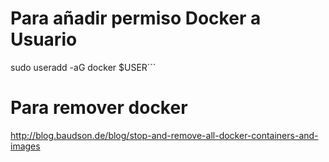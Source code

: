 # Para añadir permiso Docker a Usuario
sudo useradd -aG docker $USER´´´

# Para remover docker
http://blog.baudson.de/blog/stop-and-remove-all-docker-containers-and-images
